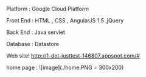 Platform  : Google Cloud Platform 

Front End : HTML , CSS , AngularJS 1.5 ,jQuery

Back  End : Java servlet

Database  : Datastore


Web site! 
http://1-dot-justtest-146807.appspot.com/#


home page :
![image](./home.PNG = 300x200)


